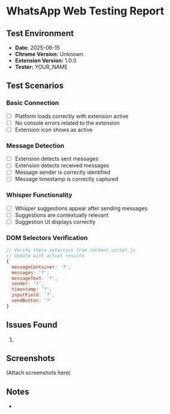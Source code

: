 # WhatsApp Web Testing Report

## Test Environment
- **Date:** 2025-06-15
- **Chrome Version:** Unknown
- **Extension Version:** 1.0.0
- **Tester:** YOUR_NAME

## Test Scenarios

### Basic Connection
- [ ] Platform loads correctly with extension active
- [ ] No console errors related to the extension
- [ ] Extension icon shows as active

### Message Detection
- [ ] Extension detects sent messages
- [ ] Extension detects received messages
- [ ] Message sender is correctly identified
- [ ] Message timestamp is correctly captured

### Whisper Functionality
- [ ] Whisper suggestions appear after sending messages
- [ ] Suggestions are contextually relevant
- [ ] Suggestion UI displays correctly

### DOM Selectors Verification
```javascript
// Verify these selectors from content_script.js
// Update with actual results
{
  messageContainer: '?',
  messages: '?',
  messageText: '?',
  sender: '?',
  timestamp: '?',
  inputField: '?',
  sendButton: '?'
}
```

## Issues Found
1. 

## Screenshots
(Attach screenshots here)

## Notes
- 
